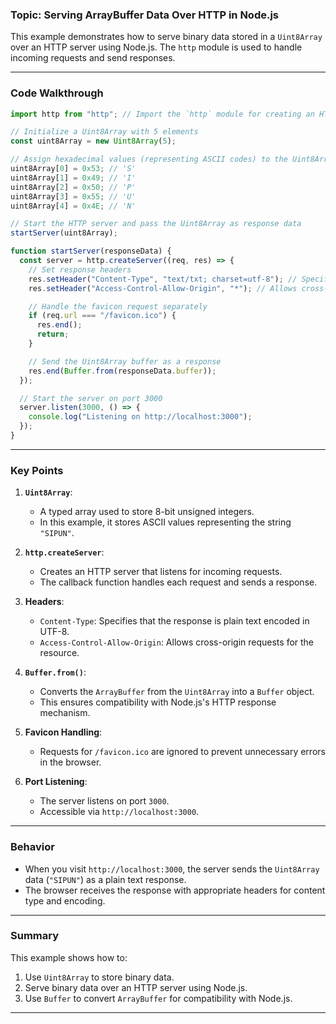 ### **Topic: Serving ArrayBuffer Data Over HTTP in Node.js**

This example demonstrates how to serve binary data stored in a `Uint8Array` over an HTTP server using Node.js. The `http` module is used to handle incoming requests and send responses.

---

### **Code Walkthrough**
```javascript
import http from "http"; // Import the `http` module for creating an HTTP server

// Initialize a Uint8Array with 5 elements
const uint8Array = new Uint8Array(5);

// Assign hexadecimal values (representing ASCII codes) to the Uint8Array
uint8Array[0] = 0x53; // 'S'
uint8Array[1] = 0x49; // 'I'
uint8Array[2] = 0x50; // 'P'
uint8Array[3] = 0x55; // 'U'
uint8Array[4] = 0x4E; // 'N'

// Start the HTTP server and pass the Uint8Array as response data
startServer(uint8Array);

function startServer(responseData) {
  const server = http.createServer((req, res) => {
    // Set response headers
    res.setHeader("Content-Type", "text/txt; charset=utf-8"); // Specifies the content type as plain text
    res.setHeader("Access-Control-Allow-Origin", "*"); // Allows cross-origin requests

    // Handle the favicon request separately
    if (req.url === "/favicon.ico") {
      res.end();
      return;
    }

    // Send the Uint8Array buffer as a response
    res.end(Buffer.from(responseData.buffer));
  });

  // Start the server on port 3000
  server.listen(3000, () => {
    console.log("Listening on http://localhost:3000");
  });
}
```

---

### **Key Points**
1. **`Uint8Array`**:
   - A typed array used to store 8-bit unsigned integers.
   - In this example, it stores ASCII values representing the string `"SIPUN"`.

2. **`http.createServer`**:
   - Creates an HTTP server that listens for incoming requests.
   - The callback function handles each request and sends a response.

3. **Headers**:
   - `Content-Type`: Specifies that the response is plain text encoded in UTF-8.
   - `Access-Control-Allow-Origin`: Allows cross-origin requests for the resource.

4. **`Buffer.from()`**:
   - Converts the `ArrayBuffer` from the `Uint8Array` into a `Buffer` object.
   - This ensures compatibility with Node.js's HTTP response mechanism.

5. **Favicon Handling**:
   - Requests for `/favicon.ico` are ignored to prevent unnecessary errors in the browser.

6. **Port Listening**:
   - The server listens on port `3000`.
   - Accessible via `http://localhost:3000`.

---

### **Behavior**
- When you visit `http://localhost:3000`, the server sends the `Uint8Array` data (`"SIPUN"`) as a plain text response.
- The browser receives the response with appropriate headers for content type and encoding.

---

### **Summary**
This example shows how to:
1. Use `Uint8Array` to store binary data.
2. Serve binary data over an HTTP server using Node.js.
3. Use `Buffer` to convert `ArrayBuffer` for compatibility with Node.js.

---